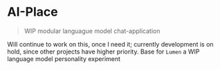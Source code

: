 # AI-Place
> WIP modular languague model chat-application 

Will continue to work on this, once I need it; currently development is on hold, since other projects have higher priority.
Base for `Lumen` a WIP language model personality experiment 
